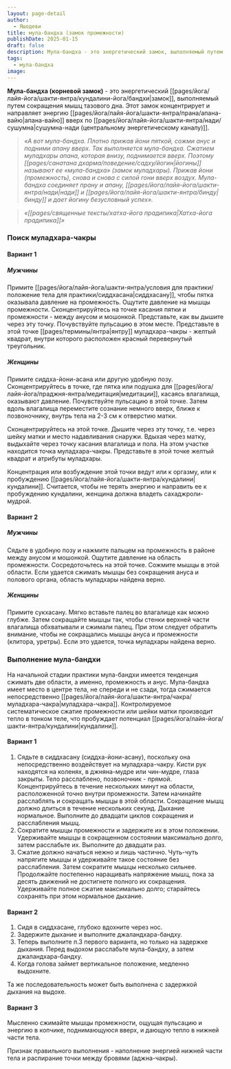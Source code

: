 ```yaml
---
layout: page-detail
author:
  - Яшодеви
title: мула-бандха (замок промежности)
publishDate: 2025-01-15
draft: false
description: Мула-бандха - это энергетический замок, выполняемый путем сокращения мышц тазового дна. Этот замок концентрирует и направляет энергию апана-вайю вверх по сушумна-нади (центральному энергетическому каналу).
tags:
  - мула-бандха
image:
---
```

**Мула-бандха (корневой замок)** - это энергетический [[pages/йога/лайя-йога/шакти-янтра/кундалини-йога/бандхи|замок]], выполняемый путем сокращения мышц тазового дна. Этот замок концентрирует и направляет энергию [[pages/йога/лайя-йога/шакти-янтра/прана/апана-вайю|апана-вайю]] вверх по [[pages/йога/лайя-йога/шакти-янтра/нади/сушумна|сушумна-нади (центральному энергетическому каналу)]].

>*«А вот мула-бандха. Плотно прижав йони пяткой, сожми анус и подними апану вверх. Так выполняется мула-бандха.*
>*Сжатием муладхары апана, которая внизу, поднимается вверх. Поэтому [[pages/санатана дхарма/поведение/садху/йогин|йогины]] называют ее «мула-бандха» (замок муладхары).*
>*Прижав йони (промежность), снова и снова с силой гони вверх воздух.*
>*Мула-бандха соединяет прану и апану, [[pages/йога/лайя-йога/шакти-янтра/нади|нади]] и [[pages/йога/лайя-йога/шакти-янтра/бинду|бинду]] и дает йогину безусловный успех».*
 
>*«[[pages/священные тексты/хатха-йога прадипика|Хатха-йога прадипика]]»*

### Поиск муладхара-чакры 

#### Вариант 1 

##### *Мужчины* 

Примите [[pages/йога/лайя-йога/шакти-янтра/условия для практики/положение тела для практики/сиддхасана|сиддхасану]], чтобы пятка оказывала давление на промежность. Ощутите давление на мышцы промежности. Сконцентрируйтесь на точке касания пятки и промежности - между анусом и мошонкой. Представьте, как вы дышите через эту точку. Почувствуйте пульсацию в этом месте. Представьте в этой точке [[pages/термины/янтра|янтру]] муладхара-чакры - желтый квадрат, внутри которого расположен красный перевернутый треугольник. 

##### *Женщины* 

Примите сиддха-йони-асана или другую удобную позу. Сконцентрируйтесь в точке, где пятка или подушка для [[pages/йога/лайя-йога/праджня-янтра/медитация|медитации]], касаясь влагалища, оказывают давление. Почувствуйте пульсацию в этой точке. Затем вдоль влагалища переместите сознание немного вверх, ближе к позвоночнику, внутрь тела на 2-3 см к отверстию матки. 

Сконцентрируйтесь на этой точке. Дышите через эту точку, т.е. через шейку матки и место надавливания снаружи. Вдыхая через матку, выдыхайте через точку касания влагалища и пола. На этом участке находится точка муладхара-чакры. Представьте в этой точке желтый квадрат и атрибуты муладхары. 

Концентрация или возбуждение этой точки ведут или к оргазму, или к пробуждению [[pages/йога/лайя-йога/шакти-янтра/кундалини|кундалини]]. Считается, чтобы не терять энергию и направить ее к пробуждению кундалини, женщина должна владеть сахаджроли-мудрой. 

#### Вариант 2 

##### *Мужчины* 

Сядьте в удобную позу и нажмите пальцем на промежность в районе между анусом и мошонкой. Ощутите давление на область промежности. Сосредоточьтесь на этой точке. Сожмите мышцы в этой области. Если удается сжимать мышцы без сокращения ануса и полового органа, область муладхары найдена верно. 

##### *Женщины* 

Примите сукхасану. Мягко вставьте палец во влагалище как можно глубже. Затем сокращайте мышцы так, чтобы стенки верхней части влагалища обхватывали и сжимали палец. При этом следует обратить внимание, чтобы не сокращались мышцы ануса и промежности (клитора, уретры). Если это удается, точка муладхары найдена верно. 

### Выполнение мула-бандхи 

На начальной стадии практики мула-бандхи имеется тенденция сжимать две области, а именно, промежность и анус. Мула-бандха имеет место в центре тела, не спереди и не сзади, тогда сжимается непосредственно [[pages/йога/лайя-йога/шакти-янтра/чакра/муладхара-чакра|муладхара-чакра]]. Контролируемое систематическое сжатие промежности или шейки матки производит тепло в тонком теле, что пробуждает потенциал [[pages/йога/лайя-йога/шакти-янтра/кундалини|кундалини]]. 

#### Вариант 1 

1. Сядьте в сиддхасану (сиддха-йони-асану), поскольку она непосредственно воздействует на муладхара-чакру. Кисти рук находятся на коленях, в джняна-мудре или чин-мудре, глаза закрыты. Тело расслаблено, позвоночник - прямой. Концентрируйтесь в течение нескольких минут на области, расположенной точно внутри промежности. Затем начинайте расслаблять и сокращать мышцы в этой области. Сокращение мышц должно длиться в течение нескольких секунд. Дыхание нормальное. Выполните до двадцати циклов сокращения и расслабления мышц.
2. Сократите мышцы промежности и задержите их в этом положении. Удерживайте мышцы в сокращенном состоянии максимально долго, затем расслабьте их. Выполните до двадцати раз.
3. Сжатие должно начаться нежно и лишь частично. Чуть-чуть напрягите мышцы и удерживайте такое состояние без расслабления. Затем сократите мышцы несколько сильнее. Продолжайте постепенно наращивать напряжение мышц, пока за десять движений не достигнете полного их сокращения. Удерживайте полное сжатие максимально долго; старайтесь сохранять при этом нормальное дыхание.

#### Вариант 2 

1. Сидя в сиддхасане, глубоко вдохните через нос. 
2. Задержите дыхание и выполните джаландхара-бандху.
3. Теперь выполните п.3 первого варианта, но только на задержке дыхания. Перед выдохом расслабьте мула-бандху, а затем джаландхара-бандху.
4. Когда голова займет вертикальное положение, медленно выдохните.

Та же последовательность может быть выполнена с задержкой дыхания на выдохе. 

#### Вариант 3 

Мысленно сжимайте мышцы промежности, ощущая пульсацию и энергию в копчике, поднимающуюся вверх, и дающую тепло в нижней части тела. 

Признак правильного выполнения - наполнение энергией нижней части тела и распирание точки между бровями (аджна-чакры).